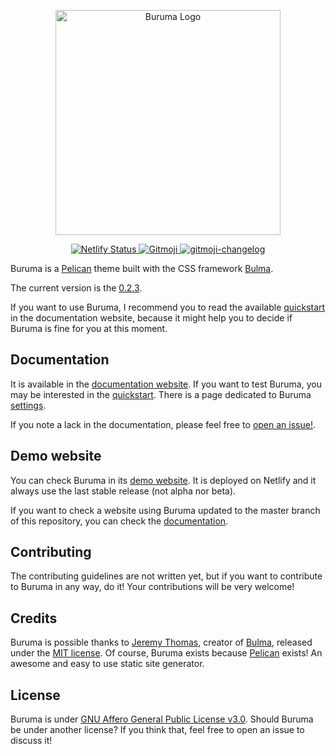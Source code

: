 <p align="center">
  <a href="https://buruma.ivanhercaz.com">
    <img src="https://raw.githubusercontent.com/ivanhercaz/buruma/master/static/images/buruma_logo.png" alt="Buruma Logo" width="360px">
  </a>
</p>
<p align="center">
  <a href="https://app.netlify.com/sites/affectionate-hypatia-0ab213/deploys">
    <img src="https://api.netlify.com/api/v1/badges/b6a64571-0bd0-45f9-b993-7a28878630d7/deploy-status" alt="Netlify Status">
  </a>
  <a href="https://gitmoji.carloscuesta.me">
    <img src="https://img.shields.io/badge/gitmoji-%20😜%20😍-FFDD67.svg?style=flat-square" alt="Gitmoji">
  </a>
  <a href="https://github.com/frinyvonnick/gitmoji-changelog">
    <img src="https://img.shields.io/badge/Changelog-gitmoji-brightgreen.svg" alt="gitmoji-changelog">
  </a>
</p>

Buruma is a [Pelican](https://github.com/getpelican/pelican) theme built with the CSS framework [Bulma](https://bulma.io).

The current version is the [0.2.3](https://github.com/ivanhercaz/buruma/releases/tag/v0.2.3). 

If you want to use Buruma, I recommend you to read the available [quickstart](https://buruma.ivanhercaz.com/quickstart) in the documentation website, because it might help you to decide if Buruma is fine for you at this moment.

## Documentation

It is available in the [documentation website](https://buruma.ivanhercaz.com). If you want to test Buruma, you may be interested in the [quickstart](https://buruma.ivanhercaz.com/quickstart). There is a page dedicated to Buruma [settings](https://buruma.ivanhercaz.com/settings.html).

If you note a lack in the documentation, please feel free to [open an issue!](https://github.com/ivanhercaz/buruma/issues/new).

## Demo website

You can check Buruma in its [demo website](https://netlify--affectionate-hypatia-0ab213.netlify.com/). It is deployed on Netlify and it always use the last stable release (not alpha nor beta).

If you want to check a website using Buruma updated to the master branch of this repository, you can check the [documentation](https://buruma.ivanhercaz.com). 

## Contributing

The contributing guidelines are not written yet, but if you want to contribute to Buruma in any way, do it! Your contributions will be very welcome!

## Credits

Buruma is possible thanks to [Jeremy Thomas](https://jgthms.com/), creator of [Bulma](https://bulma.io), released under the [MIT license](https://github.com/jgthms/bulma/blob/master/LICENSE). Of course, Buruma exists because [Pelican](https://getpelican.com) exists! An awesome and easy to use static site generator.

## License

Buruma is under [GNU Affero General Public License v3.0](https://github.com/ivanhercaz/buruma/blob/master/LICENSE). Should Buruma be under another license? If you think that, feel free to open an issue to discuss it!
